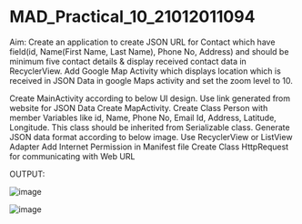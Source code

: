 # MAD_Practical_10_21012011094
Aim: Create an application to create JSON URL for Contact which have field(id, Name(First Name, Last Name), Phone No, Address) and should be minimum five contact details & display received contact data in RecyclerView. Add Google Map Activity which displays location which is received in JSON Data in google Maps activity and set the zoom level to 10.

Create MainActivity according to below UI design.
Use link generated from website for JSON Data
Create MapActivity.
Create Class Person with member Variables like id, Name, Phone No, Email Id, Address, Latitude, Longitude. This class should be inherited from Serializable class.
Generate JSON data format according to below image.
Use RecyclerView or ListView Adapter
Add Internet Permission in Manifest file
Create Class HttpRequest for communicating with Web URL

OUTPUT:


![image](https://github.com/Nisarg512/MAD_Practical_10_21012011094/assets/139303998/fb9f21a7-26a6-4895-ad84-f53b1fb3dc41)


![image](https://github.com/Nisarg512/MAD_Practical_10_21012011094/assets/139303998/046fe2a1-f396-48c8-b40f-886da621bd13)

